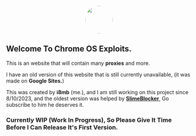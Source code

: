 <p align="center">
<img style="border-radius:100%" height="75px" src="https://raw.githubusercontent.com/i8mb/i8mb.github.io/main/image/Chrome.gif">
<p align="center">

## Welcome To Chrome OS Exploits.

This is an website that will contain many **proxies** and more.

I have an old version of this website that is still currently unavailable, (it was made on **Google Sites.**)

This was created by **i8mb** (me.), and I am still working on this project since 8/10/2023, and the oldest version was helped by [**SlimeBlocker**](https://www.youtube.com/@slimeblocker), Go subscribe to him he deserves it.


### Currently WIP (Work In Progress), So Please Give It Time Before I Can Release It's First Version.
